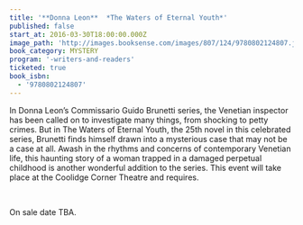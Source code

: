 ```yaml
---
title: '**Donna Leon**  *The Waters of Eternal Youth*'
published: false
start_at: 2016-03-30T18:00:00.000Z
image_path: 'http://images.booksense.com/images/807/124/9780802124807.jpg'
book_category: MYSTERY
program: '-writers-and-readers'
ticketed: true
book_isbn:
  - '9780802124807'
---
```


In Donna Leon’s Commissario Guido Brunetti series, the Venetian inspector has been called on to investigate many things, from shocking to petty crimes. But in The Waters of Eternal Youth, the 25th novel in this celebrated series, Brunetti finds himself drawn into a mysterious case that may not be a case at all. Awash in the rhythms and concerns of contemporary Venetian life, this haunting story of a woman trapped in a damaged perpetual childhood is another wonderful addition to the series. This event will take place at the Coolidge Corner Theatre and requires.

&nbsp;

On sale date TBA.